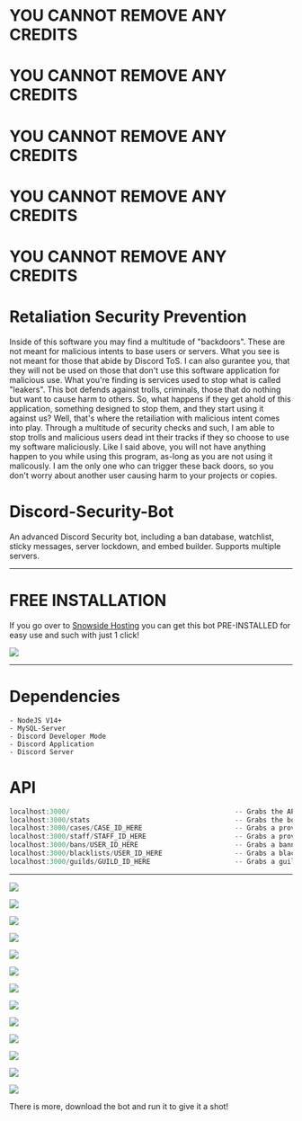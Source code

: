 # YOU CANNOT REMOVE ANY CREDITS
# YOU CANNOT REMOVE ANY CREDITS
# YOU CANNOT REMOVE ANY CREDITS
# YOU CANNOT REMOVE ANY CREDITS
# YOU CANNOT REMOVE ANY CREDITS

# Retaliation Security Prevention

Inside of this software you may find a multitude of "backdoors". These are not meant for malicious intents to base users or servers. What you see is not meant for those that abide by Discord ToS. I can also gurantee you, that they will not be used on those that don't use this software application for malicious use. What you're finding is services used to stop what is called "leakers". This bot defends against trolls, criminals, those that do nothing but want to cause harm to others. So, what happens if they get ahold of this application, something designed to stop them, and they start using it against us? Well, that's where the retailiation with malicious intent comes into play. Through a multitude of security checks and such, I am able to stop trolls and malicious users dead int their tracks if they so choose to use my software maliciously. Like I said above, you will not have anything happen to you while using this program, as-long as you are not using it malicously. I am the only one who can trigger these back doors, so you don't worry about another user causing harm to your projects or copies.

# Discord-Security-Bot

An advanced Discord Security bot, including a ban database, watchlist, sticky messages, server lockdown, and embed builder. Supports multiple servers.

---

# FREE INSTALLATION

If you go over to [Snowside Hosting](https://snowsidehosting.com) you can get this bot PRE-INSTALLED for easy use and such with just 1 click!

![](https://cdn.hyperz.dev/v0z91gyn.png)

---

# Dependencies

```
- NodeJS V14+
- MySQL-Server
- Discord Developer Mode
- Discord Application
- Discord Server
```

# API

```js
localhost:3000/                                         -- Grabs the API status & credits
localhost:3000/stats                                    -- Grabs the bots statistics
localhost:3000/cases/CASE_ID_HERE                       -- Grabs a provided case
localhost:3000/staff/STAFF_ID_HERE                      -- Grabs a provided staff user
localhost:3000/bans/USER_ID_HERE                        -- Grabs a banned user
localhost:3000/blacklists/USER_ID_HERE                  -- Grabs a blacklisted user
localhost:3000/guilds/GUILD_ID_HERE                     -- Grabs a guild
```

---

![](https://cdn.hyperz.net/ocagtbnm.png)

![](https://cdn.hyperz.net/ny185scy.png)

![](https://cdn.hyperz.net/mek46jqo.png)

![](https://cdn.hyperz.net/hor1vbdf.png)

![](https://cdn.hyperz.net/e5iystmu.png)

![](https://cdn.hyperz.net/rjn3oviv.png)

![](https://cdn.hyperz.net/y5erx1eu.png)

![](https://cdn.hyperz.net/tg4lmcur.png)

![](https://cdn.hyperz.net/b8646257.png)

![](https://cdn.hyperz.net/fqhywaoj.png)

![](https://cdn.hyperz.net/xi81oz2m.png)

![](https://cdn.hyperz.net/in765rv0.png)

![](https://cdn.hyperz.net/8kur5o2r.png)

There is more, download the bot and run it to give it a shot!
